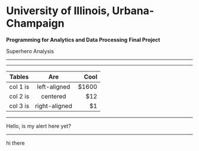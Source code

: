 
# University of Illinois, Urbana-Champaign
**Programming for Analytics and Data Processing**
**Final Project**


<p class="fragment">Superhero Analysis</p>

---

<!-- .slide: data-background-iframe="https://www.youtube.com/embed/HtWuOYiKZKA" data-background-interactive -->

---

| Tables   |      Are      |  Cool |
|----------|:-------------:|------:|
| col 1 is |  left-aligned | $1600 |
| col 2 is |    centered   |   $12 |
| col 3 is | right-aligned |    $1 |

---

Hello, is my alert here yet?

---

<!-- .slide: data-background-color="#999999" -->

hi there

